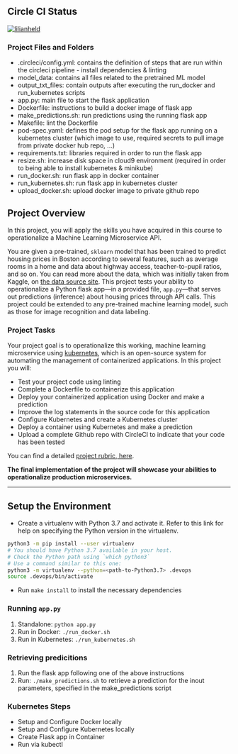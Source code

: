## Circle CI Status
[![lilianheld](https://circleci.com/gh/lilianheld/udacityDevOps_project4.svg?style=svg)](https://app.circleci.com/pipelines/github/lilianheld/udacityDevOps_project4)

### Project Files and Folders
* .circleci/config.yml:     contains the definition of steps that are run within the circleci pipeline - install dependencies & linting
* model_data:               contains all files related to the pretrained ML model
* output_txt_files:         contain outputs after executing the run_docker and run_kubernetes scripts
* app.py:                   main file to start the flask application
* Dockerfile:               instructions to build a docker image of flask app
* make_predictions.sh:      run predictions using the running flask app
* Makefile:                 lint the Dockerfile
* pod-spec.yaml:            defines the pod setup for the flask app running on a kubernetes cluster (which image to use, required secrets to pull image from private docker hub                               repo, ...)
* requirements.txt:         libraries required in order to run the flask app
* resize.sh:                increase disk space in cloud9 environment (required in order to being able to install kubernetes & minikube)
* run_docker.sh:            run flask app in docker container
* run_kubernetes.sh:        run flask app in kubernetes cluster
* upload_docker.sh:            upload docker image to private github repo


## Project Overview

In this project, you will apply the skills you have acquired in this course to operationalize a Machine Learning Microservice API. 

You are given a pre-trained, `sklearn` model that has been trained to predict housing prices in Boston according to several features, such as average rooms in a home and data about highway access, teacher-to-pupil ratios, and so on. You can read more about the data, which was initially taken from Kaggle, on [the data source site](https://www.kaggle.com/c/boston-housing). This project tests your ability to operationalize a Python flask app—in a provided file, `app.py`—that serves out predictions (inference) about housing prices through API calls. This project could be extended to any pre-trained machine learning model, such as those for image recognition and data labeling.

### Project Tasks

Your project goal is to operationalize this working, machine learning microservice using [kubernetes](https://kubernetes.io/), which is an open-source system for automating the management of containerized applications. In this project you will:
* Test your project code using linting
* Complete a Dockerfile to containerize this application
* Deploy your containerized application using Docker and make a prediction
* Improve the log statements in the source code for this application
* Configure Kubernetes and create a Kubernetes cluster
* Deploy a container using Kubernetes and make a prediction
* Upload a complete Github repo with CircleCI to indicate that your code has been tested

You can find a detailed [project rubric, here](https://review.udacity.com/#!/rubrics/2576/view).

**The final implementation of the project will showcase your abilities to operationalize production microservices.**

---

## Setup the Environment

* Create a virtualenv with Python 3.7 and activate it. Refer to this link for help on specifying the Python version in the virtualenv. 
```bash
python3 -m pip install --user virtualenv
# You should have Python 3.7 available in your host. 
# Check the Python path using `which python3`
# Use a command similar to this one:
python3 -m virtualenv --python=<path-to-Python3.7> .devops
source .devops/bin/activate
```
* Run `make install` to install the necessary dependencies

### Running `app.py`

1. Standalone:  `python app.py`
2. Run in Docker:  `./run_docker.sh`
3. Run in Kubernetes:  `./run_kubernetes.sh`

### Retrieving predicitions

1. Run the flask app following one of the above instructions
2. Run: `./make_predictions.sh` to retrieve a prediction for the inout parameters, specified in the make_predictions script
### Kubernetes Steps

* Setup and Configure Docker locally
* Setup and Configure Kubernetes locally
* Create Flask app in Container
* Run via kubectl



